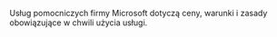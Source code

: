 <Token xmlns:xlink="http://www.w3.org/1999/xlink">Usług pomocniczych firmy Microsoft dotyczą ceny, warunki i zasady obowiązujące w chwili użycia usługi.</Token>

<!--HONumber=Jul16_HO3-->


